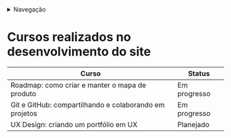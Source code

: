 <details>
    <summary>Navegação</summary>
    <ul>
        <li><a href="../README.md">README</a></li>
        <li><a href="/Desenvolvimento/Roadmap.md">Roadmap</a></li>
        <li><a href="/Desenvolvimento/Cursos.md">Cursos que realizei para a elaboração do site</a></li>
    </ul>
</details>

# Cursos realizados no desenvolvimento do site

| Curso                                                  | Status       |
| ------------------------------------------------------ | ------------ |
| Roadmap: como criar e manter o mapa de produto         | Em progresso |
| Git e GitHub: compartilhando e colaborando em projetos | Em progresso |
| UX Design: criando um portfólio em UX                  | Planejado    |



